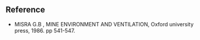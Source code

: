 ## Reference

- MISRA G.B , MINE ENVIRONMENT AND VENTILATION, Oxford university press, 1986. pp 541-547.